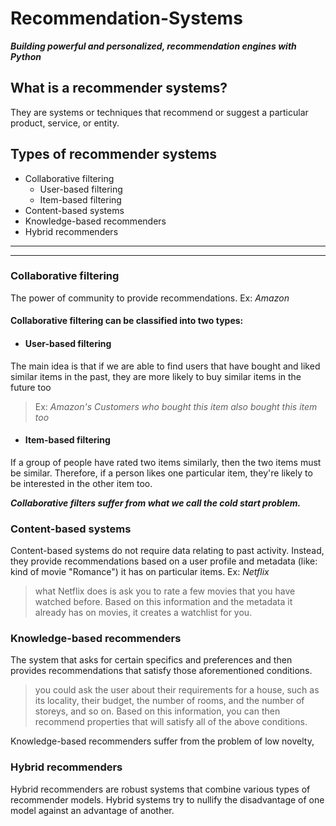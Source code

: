# Recommendation-Systems
***Building powerful and personalized, recommendation engines with Python***

## What is a recommender systems?
They are systems or techniques that recommend or suggest a particular product, service, or entity.

## Types of recommender systems

 - Collaborative filtering
	 - User-based filtering
	 - Item-based filtering
 - Content-based systems
 - Knowledge-based recommenders
 - Hybrid recommenders

----
----

###  Collaborative filtering
The power of community to provide recommendations.
Ex: *Amazon*

#### Collaborative filtering can be classified into two types:
 
 - #### User-based filtering
The main idea is that if we are able to find users that have bought and liked similar items in the past, they are more likely to buy similar items in the future too

> Ex: *Amazon's Customers who bought this item also bought this item too*

- #### Item-based filtering
If a group of people have rated two items similarly, then the two items must be similar. Therefore, if a person likes one particular item, they're likely to be interested in the other item too.

***Collaborative filters suffer from what we call the cold start problem.***

### Content-based systems
Content-based systems do not require data relating to past activity. Instead, they provide recommendations based on a user profile and metadata (like: kind of movie "Romance") it has on particular items.
Ex: *Netflix*
>what Netflix does  is ask you to rate a few movies that you have watched before. Based on this information and the metadata it already has on movies, it creates a watchlist for you.

### Knowledge-based recommenders
The system that asks for certain specifics and preferences and then provides recommendations that satisfy those aforementioned conditions.

> you could ask the user about their requirements for a house, such as its locality, their budget, the number of rooms, and the number of storeys, and so on. Based on this information, you can then recommend properties that will satisfy all of the above conditions.

Knowledge-based recommenders suffer from the problem of low novelty,

### Hybrid recommenders
Hybrid recommenders are robust systems that combine various types of recommender models.
Hybrid systems try to nullify the disadvantage of one model against an advantage of another.
